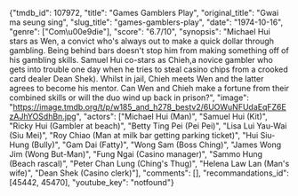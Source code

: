 {"tmdb_id": 107972, "title": "Games Gamblers Play", "original_title": "Gwai ma seung sing", "slug_title": "games-gamblers-play", "date": "1974-10-16", "genre": ["Com\u00e9die"], "score": "6.7/10", "synopsis": "Michael Hui stars as Wen, a convict who's always out to make a quick dollar through gambling. Being behind bars doesn't stop him from making something off of his gambling skills. Samuel Hui co-stars as Chieh,a novice gambler who gets into trouble one day when he tries to steal casino chips from a crooked card dealer Dean Shek). Whilst in jail, Chieh meets Wen and the latter agrees to become his mentor. Can Wen and Chieh make a fortune from their combined skills or will the duo wind up back in prison?", "image": "https://image.tmdb.org/t/p/w185_and_h278_bestv2/6UOWuNFUdaEqFZ6EzAJhYOSdhBn.jpg", "actors": ["Michael Hui (Man)", "Samuel Hui (Kit)", "Ricky Hui (Gambler at beach)", "Betty Ting Pei (Pei Pei)", "Lisa Lui Yau-Wai (Siu Mei)", "Roy Chiao (Man at milk bar getting parking ticket)", "Hui Siu-Hung (Bully)", "Gam Dai (Fatty)", "Wong Sam (Boss Ching)", "James Wong Jim (Wong But-Man)", "Fung Ngai (Casino manager)", "Sammo Hung (Beach rascal)", "Peter Chan Lung (Ching's Thug)", "Helena Law Lan (Man's wife)", "Dean Shek (Casino clerk)"], "comments": [], "recommandations_id": [45442, 45470], "youtube_key": "notfound"}